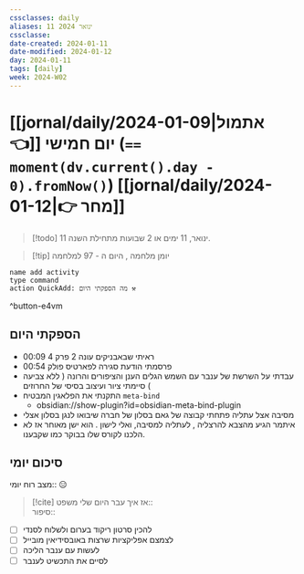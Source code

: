 ```yaml
---
cssclasses: daily
aliases: 11 ינואר 2024
cssclasse: 
date-created: 2024-01-11
date-modified: 2024-01-12
day: 2024-01-11
tags: [daily]
week: 2024-W02
---
```


# [[jornal/daily/2024-01-09|אתמול 👈]] יום חמישי (**`== moment(dv.current().day - 0).fromNow()`**) [[jornal/daily/2024-01-12|👉 מחר]]

> [!todo]  11 ינואר, 11 ימים או 2 שבועות מתחילת השנה.

> [!tip]  יומן מלחמה , היום ה - 97 למלחמה

```button
name add activity
type command
action QuickAdd: מה הספקתי היום ⚒️
```
^button-e4vm

## הספקתי היום

- 00:09 ראיתי שבאבניקים עונה 2 פרק 4
- 00:54 פרסמתי הודעת סגירה לפארטיס פולק
- עבדתי על השרשת של ענבר עם השמש הגלים הענן והציפורים והרונה ( ללא צביעה ) סיימתי ציור ועיצוב בסיסי של החרוזים
- התקנתי את הפלאגין המבטיח `meta-bind`
	-  obsidian://show-plugin?id=obsidian-meta-bind-plugin
- מסיבה אצל עתליה פתחתי קבוצה של גאם בסלון של חברה שיבואו לנגן בסלון אצלי
- איתמר הגיע מהצבא להרצליה , לעתליה למסיבה, ואלי לישון . הוא ישן מאוחר אז לא הלכנו לקורס שלו בבוקר כמו שקבענו.

## סיכום יומי

מצב רוח יומי:: 😑

> [!cite] אז איך עבר היום שלי
משפט::  
סיפור::

- [ ] להכין סרטון ריקוד בערום ולשלוח לסנדי
- [ ] לצמצם אפליקציות שרצות באובסידיאין מובייל
- [ ] לעשות עם ענבר הליכה
- [ ] לסיים את התכשיט לענבר
